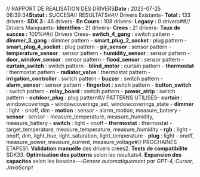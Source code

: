 // RAPPORT DE REALISATION DES DRIVERS**Date :** 2025-07-25 06:39:34**Statut :** SUCCES#// RESULTATS##// Drivers Existants- **Total :** 133 drivers- **SDK 3 :** 46 drivers- **En Cours :** 108 drivers- **Legacy :** 0 drivers##// Drivers Manquants- **Identifies :** 21 drivers- **Crees :** 21 drivers- **Taux de succes :** 100%##// Drivers Crees- **switch_4_gang** : switch pattern - **dimmer_3_gang** : dimmer pattern - **smart_plug_2_socket** : plug pattern - **smart_plug_4_socket** : plug pattern - **pir_sensor** : sensor pattern - **temperature_sensor** : sensor pattern - **humidity_sensor** : sensor pattern - **door_window_sensor** : sensor pattern - **flood_sensor** : sensor pattern - **curtain_switch** : switch pattern - **blind_motor** : curtain pattern - **thermostat** : thermostat pattern - **radiator_valve** : thermostat pattern - **irrigation_controller** : switch pattern - **buzzer** : switch pattern - **alarm_sensor** : sensor pattern - **fingerbot** : switch pattern - **button_switch** : switch pattern - **relay_board** : switch pattern - **power_strip** : switch pattern - **outdoor_plug** : plug pattern#// PATTERNS UTILISES- **curtain** : windowcoverings - windowcoverings_set, windowcoverings_state - **dimmer** : light - onoff, dim - **motion** : sensor - alarm_motion, measure_battery - **sensor** : sensor - measure_temperature, measure_humidity, measure_battery - **switch** : light - onoff - **thermostat** : thermostat - target_temperature, measure_temperature, measure_humidity - **rgb** : light - onoff, dim, light_hue, light_saturation, light_temperature - **plug** : light - onoff, measure_power, measure_current, measure_voltage#// PROCHAINES ETAPES1. **Validation manuelle** des drivers crees2. **Tests de compatibilite** SDK33. **Optimisation des patterns** selon les resultats4. **Expansion des capacites** selon les besoins---*Genere automatiquement par GPT-4, Cursor, JavaScript*
